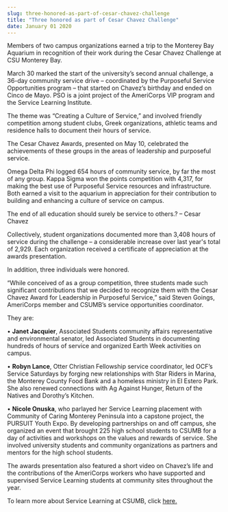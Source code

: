 ```yaml
---
slug: three-honored-as-part-of-cesar-chavez-challenge
title: "Three honored as part of Cesar Chavez Challenge"
date: January 01 2020
---
```


 
<p>
  Members of two campus organizations earned a trip to the Monterey Bay Aquarium
  in recognition of their work during the Cesar Chavez Challenge at CSU Monterey
  Bay.
</p>
<p>
  March 30 marked the start of the university’s second annual challenge, a
  36-day community service drive – coordinated by the Purposeful Service
  Opportunities program – that started on Chavez’s birthday and ended on Cinco
  de Mayo. PSO is a joint project of the AmeriCorps VIP program and the Service
  Learning Institute.
</p>
<p>
  The theme was “Creating a Culture of Service,” and involved friendly
  competition among student clubs, Greek organizations, athletic teams and
  residence halls to document their hours of service.
</p>
<p>
  The Cesar Chavez Awards, presented on May 10, celebrated the achievements of
  these groups in the areas of leadership and purposeful service.
</p>
<p>
  Omega Delta Phi logged 654 hours of community service, by far the most of any
  group. Kappa Sigma won the points competition with 4,317, for making the best
  use of Purposeful Service resources and infrastructure. Both earned a visit to
  the aquarium in appreciation for their contribution to building and enhancing
  a culture of service on campus.
</p>
<p>
  The end of all education should surely be service to others.? – Cesar Chavez
</p>
<p>
  Collectively, student organizations documented more than 3,408 hours of
  service during the challenge – a considerable increase over last year's total
  of 2,929. Each organization received a certificate of appreciation at the
  awards presentation.
</p>
<p>In addition, three individuals were honored.</p>
<p>
  “While conceived of as a group competition, three students made such
  significant contributions that we decided to recognize them with the Cesar
  Chavez Award for Leadership in Purposeful Service,” said Steven Goings,
  AmeriCorps member and CSUMB’s service opportunities coordinator.
</p>
<p>They are:</p>
<p>
  • <strong>Janet Jacquier</strong>, Associated Students community affairs
  representative and environmental senator, led Associated Students in
  documenting hundreds of hours of service and organized Earth Week activities
  on campus.
</p>
<p>
  • <strong>Robyn Lance</strong>, Otter Christian Fellowship service
  coordinator, led OCF’s Service Saturdays by forging new relationships with
  Star Riders in Marina, the Monterey County Food Bank and a homeless ministry
  in El Estero Park. She also renewed connections with Ag Against Hunger, Return
  of the Natives and Dorothy’s Kitchen.
</p>
<p>
  • <strong>Nicole Onuska</strong>, who parlayed her Service Learning placement
  with Community of Caring Monterey Peninsula into a capstone project, the
  PURSUIT Youth Expo. By developing partnerships on and off campus, she
  organized an event that brought 225 high school students to CSUMB for a day of
  activities and workshops on the values and rewards of service. She involved
  university students and community organizations as partners and mentors for
  the high school students.
</p>
<p>
  The awards presentation also featured a short video on Chavez’s life and the
  contributions of the AmeriCorps workers who have supported and supervised
  Service Learning students at community sites throughout the year.
</p>
<p>
  To learn more about Service Learning at CSUMB, click
  <a href="https://csumb.edu/service">here.</a>
</p>
 
